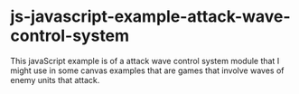 # js-javascript-example-attack-wave-control-system

This javaScript example is of a attack wave control system module that I might use in some canvas examples that are games that involve waves of enemy units that attack.
